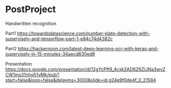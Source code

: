 # PostProject
Handwritten recognition


Part1
https://towardsdatascience.com/number-plate-detection-with-supervisely-and-tensorflow-part-1-e84c74d4382c

Part2
https://hackernoon.com/latest-deep-learning-ocr-with-keras-and-supervisely-in-15-minutes-34aecd630ed8


Presentation
https://docs.google.com/presentation/d/12gYcPft9_4cxk2AD6Z6ZlJNa3wvZCW1ms31nhq51vMk/pub?start=false&loop=false&delayms=3000&slide=id.g24e9f0de4f_0_21584
